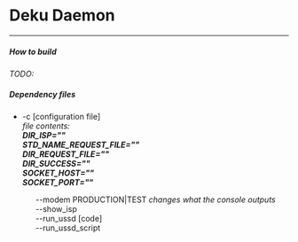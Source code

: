 <h1>Deku Daemon</h1><hr>
<h5>How to build</h5>
<i>TODO:</i>
<h5>Dependency files</h5>
<ul>
<li>-c [configuration file]</li>
<i>file contents:</i><br>
<i><b>DIR_ISP=""</b></i><br>
<i><b>STD_NAME_REQUEST_FILE=""</b></i><br>
<i><b>DIR_REQUEST_FILE=""</b></i><br>
<i><b>DIR_SUCCESS=""</b></i><br>
<i><b>SOCKET_HOST=""</b></i><br>
<i><b>SOCKET_PORT=""</b></i><br>
<ul>
--modem PRODUCTION|TEST <i> changes what the console outputs</i><br>
--show_isp <number><br>
--run_ussd [code]<br>
--run_ussd_script <path to file>

